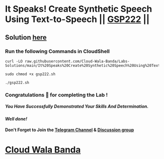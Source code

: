 # It Speaks! Create Synthetic Speech Using Text-to-Speech || [GSP222](https://www.cloudskillsboost.google/focuses/1290?parent=catalog) ||

## Solution [here](https://youtu.be/7Qs0BjLS-6c)

### Run the following Commands in CloudShell

```
curl -LO raw.githubusercontent.com/Cloud-Wala-Banda/Labs-Solutions/main/It%20Speaks%20Create%20Synthetic%20Speech%20Using%20Text%20to%20Speech/gsp222.sh

sudo chmod +x gsp222.sh

./gsp222.sh
```

### Congratulations 🎉 for completing the Lab !

##### *You Have Successfully Demonstrated Your Skills And Determination.*

#### *Well done!*

#### Don't Forget to Join the [Telegram Channel](https://t.me/cloudwalabanda) & [Discussion group](https://t.me/cloudwalabandachats)

# [Cloud Wala Banda](https://www.youtube.com/@cloudwalabanda)
